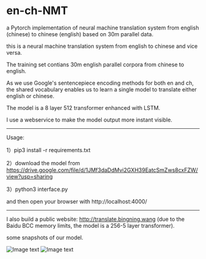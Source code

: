 # en-ch-NMT
a Pytorch implementation of neural machine translation system from english (chinese) to chinese (english) based on 30m parallel data.

this is a neural machine translation system from english to chinese and vice versa. 

The training set contians 30m english parallel corpora from chinese to english.

As we use Google's sentencepiece encoding methods for both en and ch, the shared vocabulary enables us to learn a single model to translate either english or chinese.

The model is a 8 layer 512 transformer enhanced with LSTM.

I use a webservice to make the model output more instant visible.

------------------------
Usage:

1）pip3 install -r requirements.txt

2）download the model from  https://drive.google.com/file/d/1JMf3daDdMvi2GXH39EatcSmZws8cxFZW/view?usp=sharing

3）python3 interface.py

and then open your browser with http://localhost:4000/

---------------------------
I also build a public website: http://translate.bingning.wang (due to the Baidu BCC memory limits, the model is a 256-5 layer transformer).


some snapshots of our model.

![Image text](https://raw.githubusercontent.com/benywon/en-ch-NMT/master/WX20181216-111022%402x.png)
![Image text](https://raw.githubusercontent.com/benywon/en-ch-NMT/master/WX20181216-111101%402x.png)
